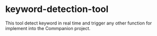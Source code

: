 # keyword-detection-tool
This tool detect keyword in real time and trigger any other function for implement into the Commpanion project.
